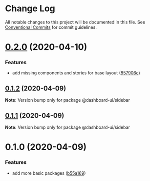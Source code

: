 # Change Log

All notable changes to this project will be documented in this file.
See [Conventional Commits](https://conventionalcommits.org) for commit guidelines.

# [0.2.0](https://github.com/mariusz-kabala/dashboard-ui/compare/@dashboard-ui/sidebar@0.1.2...@dashboard-ui/sidebar@0.2.0) (2020-04-10)

### Features

- add missing components and stories for base layout ([857906c](https://github.com/mariusz-kabala/dashboard-ui/commit/857906c590bfece85bbb6399ce8c1fe8a98472ed))

## [0.1.2](https://github.com/mariusz-kabala/dashboard-ui/compare/@dashboard-ui/sidebar@0.1.1...@dashboard-ui/sidebar@0.1.2) (2020-04-09)

**Note:** Version bump only for package @dashboard-ui/sidebar

## [0.1.1](https://github.com/mariusz-kabala/dashboard-ui/compare/@dashboard-ui/sidebar@0.1.0...@dashboard-ui/sidebar@0.1.1) (2020-04-09)

**Note:** Version bump only for package @dashboard-ui/sidebar

# 0.1.0 (2020-04-09)

### Features

- add more basic packages ([b55a169](https://github.com/mariusz-kabala/dashboard-ui/commit/b55a169762303099a47eb4244b2a1e8c77f93907))
